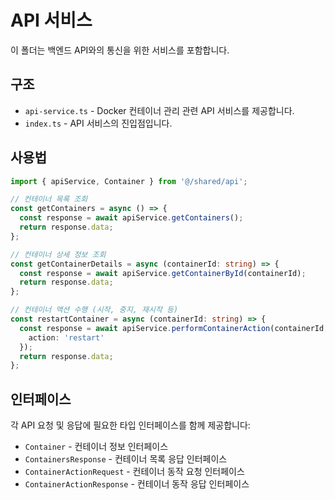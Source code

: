 # API 서비스

이 폴더는 백엔드 API와의 통신을 위한 서비스를 포함합니다.

## 구조

- `api-service.ts` - Docker 컨테이너 관리 관련 API 서비스를 제공합니다.
- `index.ts` - API 서비스의 진입점입니다.

## 사용법

```typescript
import { apiService, Container } from '@/shared/api';

// 컨테이너 목록 조회
const getContainers = async () => {
  const response = await apiService.getContainers();
  return response.data;
};

// 컨테이너 상세 정보 조회
const getContainerDetails = async (containerId: string) => {
  const response = await apiService.getContainerById(containerId);
  return response.data;
};

// 컨테이너 액션 수행 (시작, 중지, 재시작 등)
const restartContainer = async (containerId: string) => {
  const response = await apiService.performContainerAction(containerId, {
    action: 'restart'
  });
  return response.data;
};
```

## 인터페이스

각 API 요청 및 응답에 필요한 타입 인터페이스를 함께 제공합니다:

- `Container` - 컨테이너 정보 인터페이스
- `ContainersResponse` - 컨테이너 목록 응답 인터페이스
- `ContainerActionRequest` - 컨테이너 동작 요청 인터페이스
- `ContainerActionResponse` - 컨테이너 동작 응답 인터페이스 